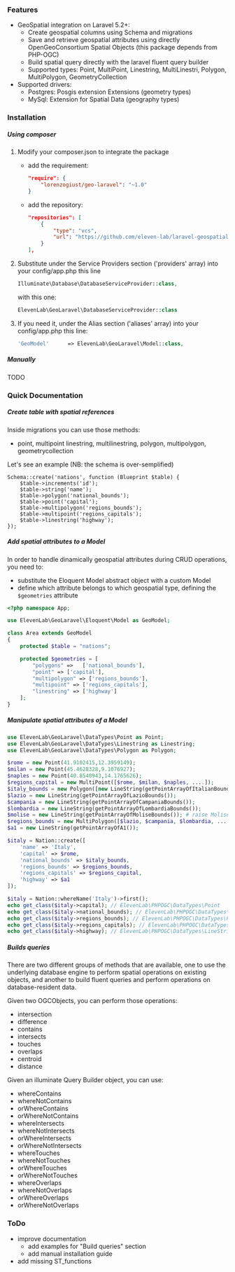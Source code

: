 ### Features
- GeoSpatial integration on Laravel 5.2+:
    - Create geospatial columns using Schema and migrations
    - Save and retrieve geospatial attributes using directly OpenGeoConsortium Spatial Objects (this package depends from PHP-OGC)
    - Build spatial query directly with the laravel fluent query builder
    - Supported types: Point, MultiPoint, Linestring, MultiLinestri, Polygon, MultiPolygon, GeometryCollection
- Supported drivers:
    - Postgres: Posgis extension Extensions (geometry types)
    - MySql: Extension for Spatial Data (geography types)

### Installation
##### Using composer
1) Modify your composer.json to integrate the package
    - add the requirement:
        ```json    
        "require": {
            "lorenzogiust/geo-laravel": "~1.0"
        }
        ```
    - add the repository:
        ```json   
        "repositories": [
            {
                "type": "vcs",
                "url": "https://github.com/eleven-lab/laravel-geospatial"
            }
        ],
        ```

2) Substitute under the Service Providers section ('providers' array) into your config/app.php this line
    ```php
    Illuminate\Database\DatabaseServiceProvider::class,
    ```    
    with this one:
    ```php
    ElevenLab\GeoLaravel\DatabaseServiceProvider::class
    ```
3) If you need it, under the Alias section ('aliases' array) into your config/app.php this line:
    ```php
    'GeoModel'      => ElevenLab\GeoLaravel\Model::class,
    ```
    
##### Manually
TODO

### Quick Documentation

##### Create table with spatial references
Inside migrations you can use those methods:
- point, multipoint linestring, multilinestring, polygon, multipolygon, geometrycollection

Let's see an example (NB: the schema is over-semplified)
```
Schema::create('nations', function (Blueprint $table) {
    $table->increments('id');
    $table->string('name');
    $table->polygon('national_bounds');
    $table->point('capital');
    $table->multipolygon('regions_bounds');
    $table->multipoint('regions_capitals');
    $table->linestring('highway');
});
```
##### Add spatial attributes to a Model
In order to handle dinamically geospatial attributes during CRUD operations, you need to:
- substitute the Eloquent Model abstract object with a custom Model
- define which attribute belongs to which geospatial type, defining the `$geometries` attribute

```php
<?php namespace App;

use ElevenLab\GeoLaravel\Eloquent\Model as GeoModel;

class Area extends GeoModel
{
    protected $table = "nations";

    protected $geometries = [
        "polygons" =>   ['national_bounds'],
        "point" => ['capital'],
        "multipolygon" => ['regions_bounds'],
        "multipoint" => ['regions_capitals'],
        "linestring" => ['highway']
    ];
}
```

##### Manipulate spatial attributes of a Model
```php
use ElevenLab\GeoLaravel\DataTypes\Point as Point;
use ElevenLab\GeoLaravel\DataTypes\Linestring as Linestring;
use ElevenLab\GeoLaravel\DataTypes\Polygon as Polygon;

$rome = new Point(41.9102415,12.3959149);
$milan = new Point(45.4628328,9.1076927);
$naples = new Point(40.8540943,14.1765626);
$regions_capital = new MultiPoint([$rome, $milan, $naples, ....]);
$italy_bounds = new Polygon([new LineString(getPointArrayOfItalianBounds())]);
$lazio = new LineString(getPointArrayOfLazioBounds());
$campania = new LineString(getPointArrayOfCampaniaBounds());
$lombardia = new LineString(getPointArrayOfLombardiaBounds());
$molise = new LineString(getPointArrayOfMoliseBounds()); # raise MoliseNotFoundException
$regions_bounds = new MultiPolygon([$lazio, $campania, $lombardia, ....]);
$a1 = new LineString(getPointArrayOfA1());

$italy = Nation::create([
    'name' => 'Italy',
    'capital' => $rome,
    'national_bounds' => $italy_bounds,
    'regions_bounds' => $regions_bounds,
    'regions_capitals' => $regions_capital,
    'highway' => $a1
]);

$italy = Nation::whereName('Italy')->first();
echo get_class($italy->capital); // ElevenLab\PHPOGC\DataTypes\Point
echo get_class($italy->national_bounds); // ElevenLab\PHPOGC\DataTypes\Polygon
echo get_class($italy->regions_bounds); // ElevenLab\PHPOGC\DataTypes\Polygon
echo get_class($italy->regions_capitals); // ElevenLab\PHPOGC\DataTypes\MultiPoint
echo get_class($italy->highway); // ElevenLab\PHPOGC\DataTypes\LineString
```

##### Builds queries

There are two different groups of methods that are available, one to use the underlying database engine to perform spatial operations on existing objects, and another to build fluent queries and perform operations on database-resident data.

Given two OGCObjects, you can perform those operations:
- intersection
- difference
- contains
- intersects
- touches
- overlaps
- centroid
- distance

Given an illuminate Query Builder object, you can use:
- whereContains
- whereNotContains
- orWhereContains
- orWhereNotContains
- whereIntersects
- whereNotIntersects
- orWhereIntersects
- orWhereNotIntersects
- whereTouches
- whereNotTouches
- orWhereTouches
- orWhereNotTouches
- whereOverlaps
- whereNotOverlaps
- orWhereOverlaps
- orWhereNotOverlaps

### ToDo
- improve documentation
    - add examples for "Build queries" section
    - add manual installation guide
- add missing ST_functions